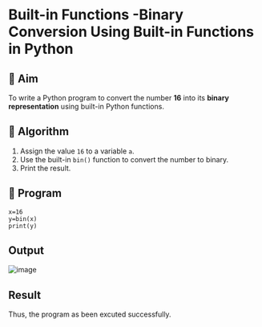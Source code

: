 # Built-in Functions -Binary Conversion Using Built-in Functions in Python

## 🎯 Aim
To write a Python program to convert the number **16** into its **binary representation** using built-in Python functions.

## 🧠 Algorithm
1. Assign the value `16` to a variable `a`.
2. Use the built-in `bin()` function to convert the number to binary.
3. Print the result.

## 🧾 Program
```
x=16
y=bin(x)
print(y)
```
## Output
![image](https://github.com/user-attachments/assets/a8087cf5-9443-4f8e-a46b-84e72bf1b048)

## Result
Thus, the program as been excuted successfully.
